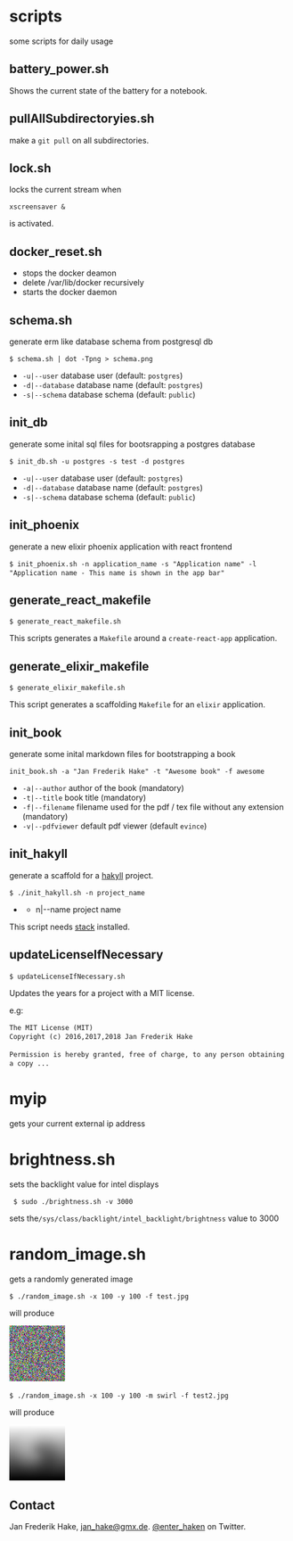 scripts
=======

some scripts for daily usage

## battery_power.sh

Shows the current state of the battery for a notebook.

## pullAllSubdirectoryies.sh

make a `git pull` on all subdirectories.

## lock.sh

locks the current stream when 

    xscreensaver &

is activated.

## docker_reset.sh

* stops the docker deamon
* delete /var/lib/docker recursively
* starts the docker daemon

## schema.sh

generate erm like database schema from postgresql db

    $ schema.sh | dot -Tpng > schema.png

* `-u|--user` database user (default: `postgres`)
* `-d|--database` database name (default: `postgres`)
* `-s|--schema` database schema (default: `public`)


## init_db 

generate some inital sql files for bootsrapping a postgres database

    $ init_db.sh -u postgres -s test -d postgres

* `-u|--user` database user (default: `postgres`)
* `-d|--database` database name (default: `postgres`)
* `-s|--schema` database schema (default: `public`)

## init_phoenix 

generate a new elixir phoenix application with react frontend

    $ init_phoenix.sh -n application_name -s "Application name" -l "Application name - This name is shown in the app bar"

## generate_react_makefile

    $ generate_react_makefile.sh

This scripts generates a `Makefile` around a `create-react-app` application.

## generate_elixir_makefile

    $ generate_elixir_makefile.sh

This script generates a scaffolding `Makefile` for an `elixir` application.

## init_book 

generate some inital markdown files for bootstrapping a book

    init_book.sh -a "Jan Frederik Hake" -t "Awesome book" -f awesome

* `-a|--author` author of the book (mandatory)
* `-t|--title` book title (mandatory)
* `-f|--filename` filename used for the pdf / tex file without any extension (mandatory)
* `-v|--pdfviewer` default pdf viewer (default `evince`)

## init_hakyll

generate a scaffold for a [hakyll][hakyll] project.

    $ ./init_hakyll.sh -n project_name

* - n|--name project name

This script needs [stack][stack] installed.

## updateLicenseIfNecessary

    $ updateLicenseIfNecessary.sh

Updates the years for a project with a MIT license.

e.g:

    The MIT License (MIT)
    Copyright (c) 2016,2017,2018 Jan Frederik Hake
    
    Permission is hereby granted, free of charge, to any person obtaining a copy ...

# myip

gets your current external ip address

# brightness.sh

sets the backlight value for intel displays

     $ sudo ./brightness.sh -v 3000

sets the`/sys/class/backlight/intel_backlight/brightness` value to 3000

# random_image.sh

gets a randomly generated image 

    $ ./random_image.sh -x 100 -y 100 -f test.jpg

will produce

![test][test]

    $ ./random_image.sh -x 100 -y 100 -m swirl -f test2.jpg

will produce

![test2][test2]

Contact
-------

Jan Frederik Hake, <jan_hake@gmx.de>. [@enter_haken](https://twitter.com/enter_haken) on Twitter.

[stack]: https://docs.haskellstack.org/en/stable/install_and_upgrade
[hakyll]: https://jaspervdj.be/hakyll
[test]: test.jpg
[test2]: test2.jpg
